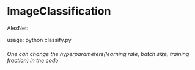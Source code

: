# ImageClassification

AlexNet:

usage: python classify.py

###### One can change the hyperparameters(learning rate, batch size, training fraction) in the code
